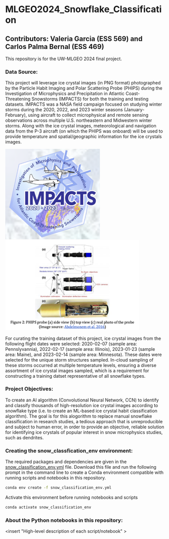 # MLGEO2024_Snowflake_Classification
## Contributors: Valeria Garcia (ESS 569) and Carlos Palma Bernal (ESS 469)

This repository is for the UW-MLGEO 2024 final project.

### **Data Source:**

This project will leverage ice crystal images (in PNG format) photographed by the Particle Habit Imaging and Polar Scattering Probe (PHIPS) during the Investigation of Microphysics and Precipitation in Atlantic Coast-Threatening Snowstorms (IMPACTS) for both the training and testing datasets. IMPACTS was a NASA field campaign focused on studying winter storms during the 2020, 2022, and 2023 winter seasons (January-February), using aircraft to collect microphysical and remote sensing observations across multiple U.S. northeastern and Midwestern winter storms. Along with the ice crystal images, meteorological and navigation data from the P-3 aircraft (on which the PHIPS was onboard) will be used to provide temperature and spatial/geographic information for the ice crystals images. 

<img src="https://github.com/UW-MLGEO/MLGEO2024_Snowflake_Classification/blob/main/IMPACTS_logo.png" alt="IMPACTS logo" width="300"> <img src="https://github.com/UW-MLGEO/MLGEO2024_Snowflake_Classification/blob/main/PHIPS_instrument.png" alt="PHIPS Instrument" width="425">

For curating the training dataset of this project, ice crystal images from the following flight dates were selected: 2020-02-07 (sample area: Pennslyvannia), 2022-02-17 (sample area: Illinois), 2023-01-23 (sample area: Maine), and 2023-02-14 (sample area: Minnesota). These dates were selected for the unique storm structures sampled. In-cloud sampling of these storms occurred at multiple temperature levels, ensuring a diverse assortment of ice crystal images sampled, which is a requirement for constructing a training datset representative of all snowflake types. 

### **Project Objectives:**
To create an AI algorithm (Convolutional Neural Network, CCN) to identify and classify thousands of high-resolution ice crystal images according to snowflake type (i.e. to create an ML-based ice crystal habit classification algorithm). The goal is for this alogorithm to replace manual snowflake classification in research studies, a tedious approach that is unreproducible and subject to human error, in order to provide an objective, reliable solution for identifying ice crystals of popular interest in snow microphysics studies, such as dendrites. 

### **Creating the snow_classfication_env environment:**
The required packages and dependencies are given in the [snow_classification_env.yml](https://github.com/UW-MLGEO/MLGEO2024_Snowflake_Classification/blob/main/snow_classification_env.yml) file. 
Download this file and run the following prompt in the command line to create a Conda environment compatible with running scripts and notebooks in this repository.
```bash 
conda env create -f snow_classification_env.yml
```
Activate this environment before running notebooks and scripts
```bash 
conda activate snow_classification_env
```
### **About the Python notebooks in this repository:**
<insert "High-level description of each script/notebook" >
